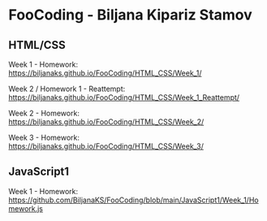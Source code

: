 # FooCoding - Biljana Kipariz Stamov

## HTML/CSS

Week 1 - Homework: https://biljanaks.github.io/FooCoding/HTML_CSS/Week_1/

Week 2 / Homework 1 - Reattempt: https://biljanaks.github.io/FooCoding/HTML_CSS/Week_1_Reattempt/

Week 2 - Homework: https://biljanaks.github.io/FooCoding/HTML_CSS/Week_2/

Week 3 - Homework: https://biljanaks.github.io/FooCoding/HTML_CSS/Week_3/

## JavaScript1

Week 1 - Homework: https://github.com/BiljanaKS/FooCoding/blob/main/JavaScript1/Week_1/Homework.js
